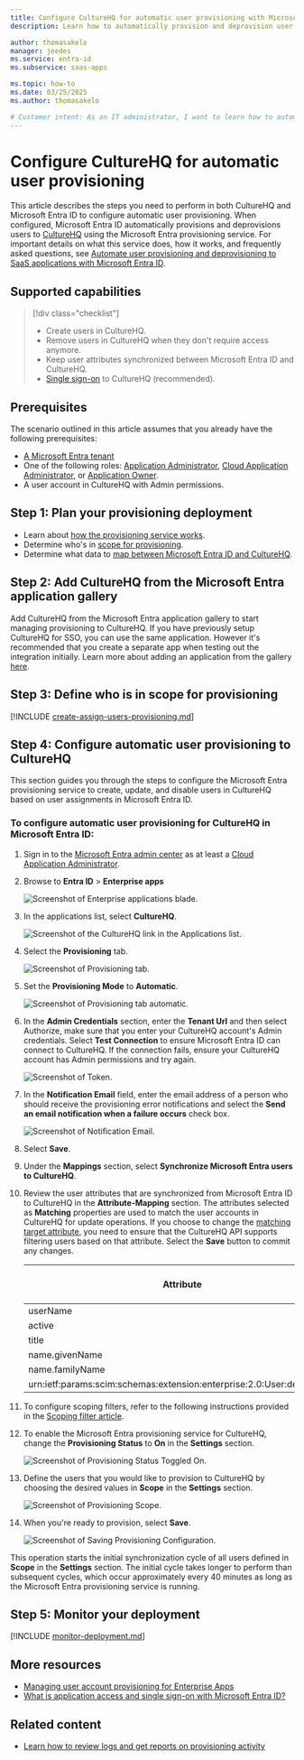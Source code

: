 ```yaml
---
title: Configure CultureHQ for automatic user provisioning with Microsoft Entra ID
description: Learn how to automatically provision and deprovision user accounts from Microsoft Entra ID to CultureHQ.

author: thomasakelo
manager: jeedes
ms.service: entra-id
ms.subservice: saas-apps

ms.topic: how-to
ms.date: 03/25/2025
ms.author: thomasakelo

# Customer intent: As an IT administrator, I want to learn how to automatically provision and deprovision user accounts from Microsoft Entra ID to CultureHQ so that I can streamline the user management process and ensure that users have the appropriate access to CultureHQ.
---
```


# Configure CultureHQ for automatic user provisioning

This article describes the steps you need to perform in both CultureHQ and Microsoft Entra ID to configure automatic user provisioning. When configured, Microsoft Entra ID automatically provisions and deprovisions users to [CultureHQ](https://platform.culturehq.com/) using the Microsoft Entra provisioning service. For important details on what this service does, how it works, and frequently asked questions, see [Automate user provisioning and deprovisioning to SaaS applications with Microsoft Entra ID](~/identity/app-provisioning/user-provisioning.md). 


## Supported capabilities
> [!div class="checklist"]
> * Create users in CultureHQ.
> * Remove users in CultureHQ when they don't require access anymore.
> * Keep user attributes synchronized between Microsoft Entra ID and CultureHQ.
> * [Single sign-on](culturehq-tutorial.md) to CultureHQ (recommended).

## Prerequisites

The scenario outlined in this article assumes that you already have the following prerequisites:

* [A Microsoft Entra tenant](~/identity-platform/quickstart-create-new-tenant.md) 
* One of the following roles: [Application Administrator](/entra/identity/role-based-access-control/permissions-reference#application-administrator), [Cloud Application Administrator](/entra/identity/role-based-access-control/permissions-reference#cloud-application-administrator), or [Application Owner](/entra/fundamentals/users-default-permissions#owned-enterprise-applications).
* A user account in CultureHQ with Admin permissions.

## Step 1: Plan your provisioning deployment
* Learn about [how the provisioning service works](~/identity/app-provisioning/user-provisioning.md).
* Determine who's in [scope for provisioning](~/identity/app-provisioning/define-conditional-rules-for-provisioning-user-accounts.md).
* Determine what data to [map between Microsoft Entra ID and CultureHQ](~/identity/app-provisioning/customize-application-attributes.md).

## Step 2: Add CultureHQ from the Microsoft Entra application gallery

Add CultureHQ from the Microsoft Entra application gallery to start managing provisioning to CultureHQ. If you have previously setup CultureHQ for SSO, you can use the same application. However it's recommended that you create a separate app when testing out the integration initially. Learn more about adding an application from the gallery [here](~/identity/enterprise-apps/add-application-portal.md). 

## Step 3: Define who is in scope for provisioning 

[!INCLUDE [create-assign-users-provisioning.md](~/identity/saas-apps/includes/create-assign-users-provisioning.md)]

## Step 4: Configure automatic user provisioning to CultureHQ 

This section guides you through the steps to configure the Microsoft Entra provisioning service to create, update, and disable users in CultureHQ based on user assignments in Microsoft Entra ID.

<a name='to-configure-automatic-user-provisioning-for-CultureHQ-in-azure-ad'></a>

### To configure automatic user provisioning for CultureHQ in Microsoft Entra ID:

1. Sign in to the [Microsoft Entra admin center](https://entra.microsoft.com) as at least a [Cloud Application Administrator](~/identity/role-based-access-control/permissions-reference.md#cloud-application-administrator).
1. Browse to **Entra ID** > **Enterprise apps**

	![Screenshot of Enterprise applications blade.](common/enterprise-applications.png)

1. In the applications list, select **CultureHQ**.

	![Screenshot of the CultureHQ link in the Applications list.](common/all-applications.png)

1. Select the **Provisioning** tab.

	![Screenshot of Provisioning tab.](common/provisioning.png)

1. Set the **Provisioning Mode** to **Automatic**.

	![Screenshot of Provisioning tab automatic.](common/provisioning-automatic.png)

1. In the **Admin Credentials** section, enter the **Tenant Url** and then select Authorize, make sure that you enter your CultureHQ account's Admin credentials. Select **Test Connection** to ensure Microsoft Entra ID can connect to CultureHQ. If the connection fails, ensure your CultureHQ account has Admin permissions and try again.

 	![Screenshot of Token.](common/provisioning-testconnection-tenanturltoken.png)

1. In the **Notification Email** field, enter the email address of a person who should receive the provisioning error notifications and select the **Send an email notification when a failure occurs** check box.

	![Screenshot of Notification Email.](common/provisioning-notification-email.png)

1. Select **Save**.

1. Under the **Mappings** section, select **Synchronize Microsoft Entra users to CultureHQ**.

1. Review the user attributes that are synchronized from Microsoft Entra ID to CultureHQ in the **Attribute-Mapping** section. The attributes selected as **Matching** properties are used to match the user accounts in CultureHQ for update operations. If you choose to change the [matching target attribute](~/identity/app-provisioning/customize-application-attributes.md), you need to ensure that the CultureHQ API supports filtering users based on that attribute. Select the **Save** button to commit any changes.

      |Attribute|Type|Supported for filtering|Required by CultureHQ|
      |---|---|---|---|
      |userName|String|&check;|&check;
      |active|Boolean||&check;
      |title|String||
      |name.givenName|String||&check;
      |name.familyName|String||&check;
      |urn:ietf:params:scim:schemas:extension:enterprise:2.0:User:department|String||

1. To configure scoping filters, refer to the following instructions provided in the [Scoping filter  article](~/identity/app-provisioning/define-conditional-rules-for-provisioning-user-accounts.md).

1. To enable the Microsoft Entra provisioning service for CultureHQ, change the **Provisioning Status** to **On** in the **Settings** section.

	![Screenshot of Provisioning Status Toggled On.](common/provisioning-toggle-on.png)

1. Define the users that you would like to provision to CultureHQ by choosing the desired values in **Scope** in the **Settings** section.

	![Screenshot of Provisioning Scope.](common/provisioning-scope.png)

1. When you're ready to provision, select **Save**.

	![Screenshot of Saving Provisioning Configuration.](common/provisioning-configuration-save.png)

This operation starts the initial synchronization cycle of all users defined in **Scope** in the **Settings** section. The initial cycle takes longer to perform than subsequent cycles, which occur approximately every 40 minutes as long as the Microsoft Entra provisioning service is running. 

## Step 5: Monitor your deployment

[!INCLUDE [monitor-deployment.md](~/identity/saas-apps/includes/monitor-deployment.md)]

## More resources

* [Managing user account provisioning for Enterprise Apps](~/identity/app-provisioning/configure-automatic-user-provisioning-portal.md)
* [What is application access and single sign-on with Microsoft Entra ID?](~/identity/enterprise-apps/what-is-single-sign-on.md)

## Related content

* [Learn how to review logs and get reports on provisioning activity](~/identity/app-provisioning/check-status-user-account-provisioning.md)